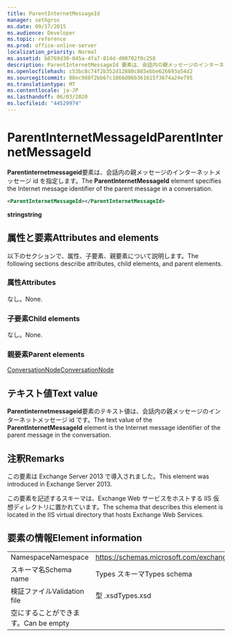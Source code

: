 ```yaml
---
title: ParentInternetMessageId
manager: sethgros
ms.date: 09/17/2015
ms.audience: Developer
ms.topic: reference
ms.prod: office-online-server
localization_priority: Normal
ms.assetid: b8769d30-045a-4fa7-814d-d00702f0c258
description: ParentInternetMessageId 要素は、会話内の親メッセージのインターネットメッセージ id を指定します。
ms.openlocfilehash: c53bc8c74f2b352d12880c885ebbe626693a54d2
ms.sourcegitcommit: 88ec988f2bb67c1866d06b361615f3674a24e795
ms.translationtype: MT
ms.contentlocale: ja-JP
ms.lasthandoff: 06/03/2020
ms.locfileid: "44529974"
---
```

# <a name="parentinternetmessageid"></a><span data-ttu-id="aaa30-103">ParentInternetMessageId</span><span class="sxs-lookup"><span data-stu-id="aaa30-103">ParentInternetMessageId</span></span>

<span data-ttu-id="aaa30-104">**Parentinternetmessageid**要素は、会話内の親メッセージのインターネットメッセージ id を指定します。</span><span class="sxs-lookup"><span data-stu-id="aaa30-104">The **ParentInternetMessageId** element specifies the Internet message identifier of the parent message in a conversation.</span></span> 
  
```XML
<ParentInternetMessageId></ParentInternetMessageId>
```

<span data-ttu-id="aaa30-105">**string**</span><span class="sxs-lookup"><span data-stu-id="aaa30-105">**string**</span></span>

## <a name="attributes-and-elements"></a><span data-ttu-id="aaa30-106">属性と要素</span><span class="sxs-lookup"><span data-stu-id="aaa30-106">Attributes and elements</span></span>

<span data-ttu-id="aaa30-107">以下のセクションで、属性、子要素、親要素について説明します。</span><span class="sxs-lookup"><span data-stu-id="aaa30-107">The following sections describe attributes, child elements, and parent elements.</span></span>
  
### <a name="attributes"></a><span data-ttu-id="aaa30-108">属性</span><span class="sxs-lookup"><span data-stu-id="aaa30-108">Attributes</span></span>

<span data-ttu-id="aaa30-109">なし。</span><span class="sxs-lookup"><span data-stu-id="aaa30-109">None.</span></span>
  
### <a name="child-elements"></a><span data-ttu-id="aaa30-110">子要素</span><span class="sxs-lookup"><span data-stu-id="aaa30-110">Child elements</span></span>

<span data-ttu-id="aaa30-111">なし。</span><span class="sxs-lookup"><span data-stu-id="aaa30-111">None.</span></span>
  
### <a name="parent-elements"></a><span data-ttu-id="aaa30-112">親要素</span><span class="sxs-lookup"><span data-stu-id="aaa30-112">Parent elements</span></span>

[<span data-ttu-id="aaa30-113">ConversationNode</span><span class="sxs-lookup"><span data-stu-id="aaa30-113">ConversationNode</span></span>](conversationnode.md)
  
## <a name="text-value"></a><span data-ttu-id="aaa30-114">テキスト値</span><span class="sxs-lookup"><span data-stu-id="aaa30-114">Text value</span></span>

<span data-ttu-id="aaa30-115">**Parentinternetmessageid**要素のテキスト値は、会話内の親メッセージのインターネットメッセージ id です。</span><span class="sxs-lookup"><span data-stu-id="aaa30-115">The text value of the **ParentInternetMessageId** element is the Internet message identifier of the parent message in the conversation.</span></span> 
  
## <a name="remarks"></a><span data-ttu-id="aaa30-116">注釈</span><span class="sxs-lookup"><span data-stu-id="aaa30-116">Remarks</span></span>

<span data-ttu-id="aaa30-117">この要素は Exchange Server 2013 で導入されました。</span><span class="sxs-lookup"><span data-stu-id="aaa30-117">This element was introduced in Exchange Server 2013.</span></span>
  
<span data-ttu-id="aaa30-118">この要素を記述するスキーマは、Exchange Web サービスをホストする IIS 仮想ディレクトリに置かれています。</span><span class="sxs-lookup"><span data-stu-id="aaa30-118">The schema that describes this element is located in the IIS virtual directory that hosts Exchange Web Services.</span></span>
  
## <a name="element-information"></a><span data-ttu-id="aaa30-119">要素の情報</span><span class="sxs-lookup"><span data-stu-id="aaa30-119">Element information</span></span>

|||
|:-----|:-----|
|<span data-ttu-id="aaa30-120">Namespace</span><span class="sxs-lookup"><span data-stu-id="aaa30-120">Namespace</span></span>  <br/> |https://schemas.microsoft.com/exchange/services/2006/types  <br/> |
|<span data-ttu-id="aaa30-121">スキーマ名</span><span class="sxs-lookup"><span data-stu-id="aaa30-121">Schema name</span></span>  <br/> |<span data-ttu-id="aaa30-122">Types スキーマ</span><span class="sxs-lookup"><span data-stu-id="aaa30-122">Types schema</span></span>  <br/> |
|<span data-ttu-id="aaa30-123">検証ファイル</span><span class="sxs-lookup"><span data-stu-id="aaa30-123">Validation file</span></span>  <br/> |<span data-ttu-id="aaa30-124">型 .xsd</span><span class="sxs-lookup"><span data-stu-id="aaa30-124">Types.xsd</span></span>  <br/> |
|<span data-ttu-id="aaa30-125">空にすることができます。</span><span class="sxs-lookup"><span data-stu-id="aaa30-125">Can be empty</span></span>  <br/> ||
   

